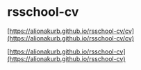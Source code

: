 # rsschool-cv

[https://alionakurb.github.io/rsschool-cv/cv](https://alionakurb.github.io/rsschool-cv/cv)

[https://alionakurb.github.io/rsschool-cv](https://alionakurb.github.io/rsschool-cv)